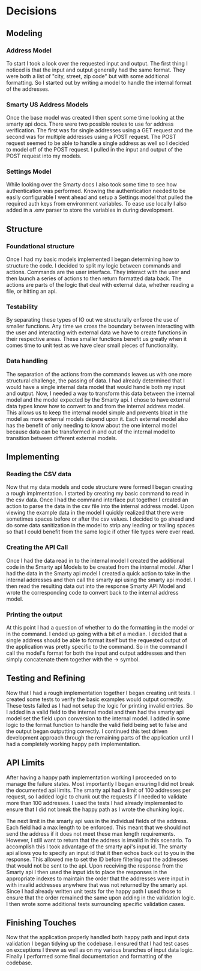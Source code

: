 # Decisions

## Modeling

### Address Model
To start I took a look over the requested input and output. The first thing I
noticed is that the input and output generally had the same format. They were
both a list of "city, street, zip code" but with some additional formatting. So
I started out by writing a model to handle the internal format of the addresses.

### Smarty US Address Models
Once the base model was created I then spent some time looking at the smarty api
docs. There were two possible routes to use for address verification. The first
was for single addresses using a GET request and the second was for multiple
addresses using a POST request. The POST request seemed to be able to handle a
single address as well so I decided to model off of the POST request. I pulled
in the input and output of the POST request into my models.

### Settings Model
While looking over the Smarty docs I also took some time to see how
authentication was performed. Knowing the authentication needed to be easily
configurable I went ahead and setup a Settings model that pulled the required
auth keys from environment variables. To ease use locally I also added in a .env
parser to store the variables in during development.

## Structure
### Foundational structure
Once I had my basic models implemented I began determining how to structure the
code. I decided to split my logic between commands and actions. Commands are the
user interface. They interact with the user and then launch a series of actions
to then return formatted data back. The actions are parts of the logic that deal
with external data, whether reading a file, or hitting an api.

### Testability
By separating these types of IO out we structurally enforce the use of smaller
functions. Any time we cross the boundary between interacting with the user and
interacting with external data we have to create functions in their respective
areas. These smaller functions benefit us greatly when it comes time to unit
test as we have clear small pieces of functionality.

### Data handling
The separation of the actions from the commands leaves us with one more
structural challenge, the passing of data. I had already determined that I would
have a single internal data model that would handle both my input and output.
Now, I needed a way to transform this data between the internal model and the
model expected by the Smarty api. I chose to have external data types know how
to convert to and from the internal address model. This allows us to keep the
internal model simple and prevents bloat in the model as more external models
depend upon it. Each external model also has the benefit of only needing to know about the one
internal model because data can be transformed in and out of the internal model to
transition between different external models.

## Implementing
### Reading the CSV data
Now that my data models and code structure were formed I began creating a rough
implmentation. I started by creating my basic command to read in the csv data.
Once I had the command interface put together I created an action to parse the
data in the csv file into the internal address model. Upon viewing the example data in
the model I quickly realized that there were sometimes spaces before or after
the csv values. I decided to go ahead and do some data sanitization in the model
to strip any leading or trailing spaces so that I could benefit from the same
logic if other file types were ever read.

### Creating the API Call
Once I had the data read in to the internal model I created the additional code
in the Smarty api Models to be created from the internal model. After I had the
data in the Smarty api model I created a quick action to take in the internal
addresses and then call the smarty api using the smarty api model. I then read
the resulting data out into the response Smarty API Model and wrote the
corresponding code to convert back to the internal address model.

### Printing the output
At this point I had a question of whether to do the formatting in the model or
in the command. I ended up going with a bit of a median. I decided that a single
address should be able to format itself but the requested output of the
application was pretty specific to the command. So in the command I call the
model's format for both the input and output addresses and then simply
concatenate them together with the -> symbol.

## Testing and Refining
Now that I had a rough implementation together I began creating unit tests. I
created some tests to verify the basic examples would output correctly. These
tests failed as I had not setup the logic for printing invalid entries. So I
added in a valid field to the internal model and then had the smarty api model
set the field upon conversion to the internal model. I added in some logic to
the format function to handle the valid field being set to false and the output
began outputting correctly. I continued this test driven development approach
through the remaining parts of the application until I had a completely working
happy path implementation.

## API Limits
After having a happy path implementation working I proceeded on to manage the
failure states. Most importantly I began ensuring I did not break the documented
api limits. The smarty api had a limit of 100 addresses per request, so I added
logic to chunk out the requests if I needed to validate more than 100 addresses.
I used the tests I had already implemented to ensure that I did not break the
happy path as I wrote the chunking logic.

The next limit in the smarty api was in the individual fields of the address.
Each field had a max length to be enforced. This meant that we should not send
the address if it does not meet these max length requirements. However, I still
want to return that the address is invalid in this scenario. To accomplish this
I took advantage of the smarty api's input id. The smarty api allows you to
specify an input id that it then echos back out to you in the response. This
allowed me to set the ID before filtering out the addresses that would not be
sent to the api. Upon receiving the response from the Smarty api I then used the
input ids to place the responses in the appropriate indexes to maintain the
order that the addresses were input in with invalid addresses anywhere that was
not returned by the smarty api. Since I had already written unit tests for the
happy path I used those to ensure that the order remained the same upon adding
in the validation logic. I then wrote some additional tests surrounding specific
validation cases.

## Finishing Touches
Now that the application properly handled both happy path and input data
validation I began tidying up the codebase. I ensured that I had test cases on
exceptions I threw as well as on my various branches of input data logic.
Finally I performed some final documentation and formatting of the codebase.

